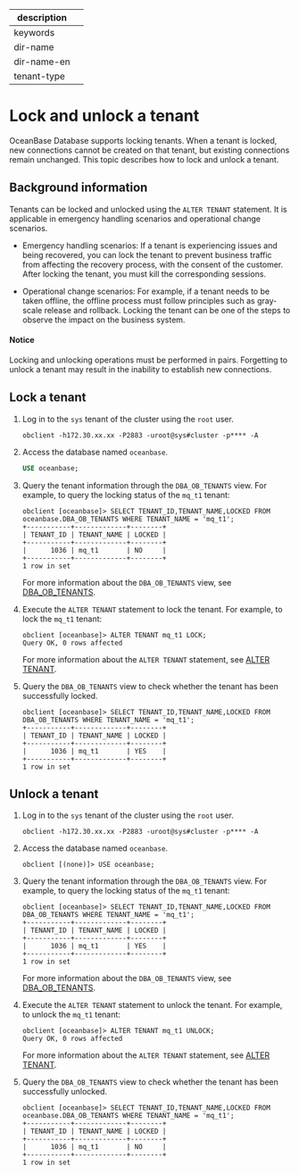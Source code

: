 |description||
|---|---|
|keywords||
|dir-name||
|dir-name-en||
|tenant-type||

# Lock and unlock a tenant

OceanBase Database supports locking tenants. When a tenant is locked, new connections cannot be created on that tenant, but existing connections remain unchanged. This topic describes how to lock and unlock a tenant.

## Background information

Tenants can be locked and unlocked using the `ALTER TENANT` statement. It is applicable in emergency handling scenarios and operational change scenarios.

* Emergency handling scenarios: If a tenant is experiencing issues and being recovered, you can lock the tenant to prevent business traffic from affecting the recovery process, with the consent of the customer. After locking the tenant, you must kill the corresponding sessions.

* Operational change scenarios: For example, if a tenant needs to be taken offline, the offline process must follow principles such as gray-scale release and rollback. Locking the tenant can be one of the steps to observe the impact on the business system.

<main id="notice" type='notice'>
    <h4>Notice</h4>
    <p>Locking and unlocking operations must be performed in pairs. Forgetting to unlock a tenant may result in the inability to establish new connections. </p>
</main>

## Lock a tenant

1. Log in to the `sys` tenant of the cluster using the `root` user.

   ```shell
   obclient -h172.30.xx.xx -P2883 -uroot@sys#cluster -p**** -A
   ```

2. Access the database named `oceanbase`.

   ```sql
   USE oceanbase;
   ```

3. Query the tenant information through the `DBA_OB_TENANTS` view. For example, to query the locking status of the `mq_t1` tenant:

   ```shell
   obclient [oceanbase]> SELECT TENANT_ID,TENANT_NAME,LOCKED FROM oceanbase.DBA_OB_TENANTS WHERE TENANT_NAME = 'mq_t1';
   +-----------+-------------+--------+
   | TENANT_ID | TENANT_NAME | LOCKED |
   +-----------+-------------+--------+
   |      1036 | mq_t1       | NO     |
   +-----------+-------------+--------+
   1 row in set
   ```

   For more information about the `DBA_OB_TENANTS` view, see [DBA_OB_TENANTS](../../../700.reference/700.system-views/400.system-view-of-mysql-mode/200.dictionary-view-of-mysql-mode/19300.oceanbase-dba_ob_tenants-of-mysql-mode.md).

4. Execute the `ALTER TENANT` statement to lock the tenant. For example, to lock the `mq_t1` tenant:

   ```shell
   obclient [oceanbase]> ALTER TENANT mq_t1 LOCK;
   Query OK, 0 rows affected
   ```

   For more information about the `ALTER TENANT` statement, see [ALTER TENANT](../../../700.reference/500.sql-reference/100.sql-syntax/100.system-tenants/500.alter-tenant.md).

5. Query the `DBA_OB_TENANTS` view to check whether the tenant has been successfully locked.

   ```shell
   obclient [oceanbase]> SELECT TENANT_ID,TENANT_NAME,LOCKED FROM DBA_OB_TENANTS WHERE TENANT_NAME = 'mq_t1';
   +-----------+-------------+--------+
   | TENANT_ID | TENANT_NAME | LOCKED |
   +-----------+-------------+--------+
   |      1036 | mq_t1       | YES    |
   +-----------+-------------+--------+
   1 row in set
   ```

## Unlock a tenant

1. Log in to the `sys` tenant of the cluster using the `root` user.

   ```shell
   obclient -h172.30.xx.xx -P2883 -uroot@sys#cluster -p**** -A
   ```

2. Access the database named `oceanbase`.

   ```shell
   obclient [(none)]> USE oceanbase;
   ```

3. Query the tenant information through the `DBA_OB_TENANTS` view. For example, to query the locking status of the `mq_t1` tenant:

   ```shell
   obclient [oceanbase]> SELECT TENANT_ID,TENANT_NAME,LOCKED FROM DBA_OB_TENANTS WHERE TENANT_NAME = 'mq_t1';
   +-----------+-------------+--------+
   | TENANT_ID | TENANT_NAME | LOCKED |
   +-----------+-------------+--------+
   |      1036 | mq_t1       | YES    |
   +-----------+-------------+--------+
   1 row in set
   ```

   For more information about the `DBA_OB_TENANTS` view, see [DBA_OB_TENANTS](../../../700.reference/700.system-views/400.system-view-of-mysql-mode/200.dictionary-view-of-mysql-mode/19300.oceanbase-dba_ob_tenants-of-mysql-mode.md).

4. Execute the `ALTER TENANT` statement to unlock the tenant. For example, to unlock the `mq_t1` tenant:

   ```shell
   obclient [oceanbase]> ALTER TENANT mq_t1 UNLOCK;
   Query OK, 0 rows affected
   ```

   For more information about the `ALTER TENANT` statement, see [ALTER TENANT](../../../700.reference/500.sql-reference/100.sql-syntax/100.system-tenants/500.alter-tenant.md).

5. Query the `DBA_OB_TENANTS` view to check whether the tenant has been successfully unlocked.

   ```shell
   obclient [oceanbase]> SELECT TENANT_ID,TENANT_NAME,LOCKED FROM oceanbase.DBA_OB_TENANTS WHERE TENANT_NAME = 'mq_t1';
   +-----------+-------------+--------+
   | TENANT_ID | TENANT_NAME | LOCKED |
   +-----------+-------------+--------+
   |      1036 | mq_t1       | NO     |
   +-----------+-------------+--------+
   1 row in set
   ```
